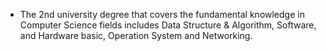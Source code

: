 - The 2nd university degree that covers the fundamental knowledge in Computer Science fields includes Data Structure & Algorithm, Software, and Hardware basic, Operation System and Networking.